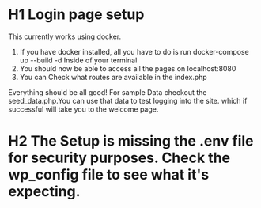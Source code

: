 # H1  Login page setup 
This currently works using docker.

1. If you have docker installed, all you have to do is run docker-compose up --build -d Inside of your terminal
2. You should now be able to access all the pages on localhost:8080
3. You can Check what routes are available in the index.php

Everything should be all good! For sample Data checkout the seed_data.php.You can use that data to test logging into the site. which if successful will take you to the welcome page.

# H2 The Setup is missing the .env file for security purposes. Check the wp_config file to see what it's expecting.
